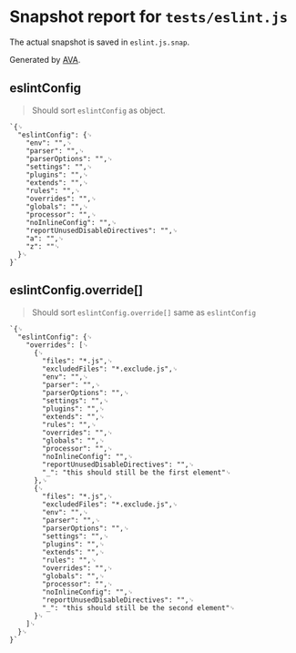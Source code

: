 # Snapshot report for `tests/eslint.js`

The actual snapshot is saved in `eslint.js.snap`.

Generated by [AVA](https://ava.li).

## eslintConfig

> Should sort `eslintConfig` as object.

    `{␊
      "eslintConfig": {␊
        "env": "",␊
        "parser": "",␊
        "parserOptions": "",␊
        "settings": "",␊
        "plugins": "",␊
        "extends": "",␊
        "rules": "",␊
        "overrides": "",␊
        "globals": "",␊
        "processor": "",␊
        "noInlineConfig": "",␊
        "reportUnusedDisableDirectives": "",␊
        "a": "",␊
        "z": ""␊
      }␊
    }`

## eslintConfig.override[]

> Should sort `eslintConfig.override[]` same as `eslintConfig`

    `{␊
      "eslintConfig": {␊
        "overrides": [␊
          {␊
            "files": "*.js",␊
            "excludedFiles": "*.exclude.js",␊
            "env": "",␊
            "parser": "",␊
            "parserOptions": "",␊
            "settings": "",␊
            "plugins": "",␊
            "extends": "",␊
            "rules": "",␊
            "overrides": "",␊
            "globals": "",␊
            "processor": "",␊
            "noInlineConfig": "",␊
            "reportUnusedDisableDirectives": "",␊
            "_": "this should still be the first element"␊
          },␊
          {␊
            "files": "*.js",␊
            "excludedFiles": "*.exclude.js",␊
            "env": "",␊
            "parser": "",␊
            "parserOptions": "",␊
            "settings": "",␊
            "plugins": "",␊
            "extends": "",␊
            "rules": "",␊
            "overrides": "",␊
            "globals": "",␊
            "processor": "",␊
            "noInlineConfig": "",␊
            "reportUnusedDisableDirectives": "",␊
            "_": "this should still be the second element"␊
          }␊
        ]␊
      }␊
    }`
